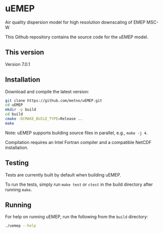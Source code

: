 # uEMEP
Air quality dispersion model for high resolution downscaling of EMEP MSC-W

This Github repository contains the source code for the uEMEP model.

## This version
Version 7.0.1

## Installation

Download and compile the latest version:

```bash
git clone https://github.com/metno/uEMEP.git
cd uEMEP
mkdir -p build
cd build
cmake -DCMAKE_BUILD_TYPE=Release ..
make
```

Note: uEMEP supports building source files in parallel, e.g., `make -j 4`.

Compilation requires an Intel Fortran compiler and a compatible NetCDF installation.

## Testing

Tests are currently built by default when building uEMEP. 

To run the tests, simply run `make test` or `ctest` in the build directory after running `make`.

## Running

For help on running uEMEP, run the following from the `build` directory:

```bash
./uemep --help
```
